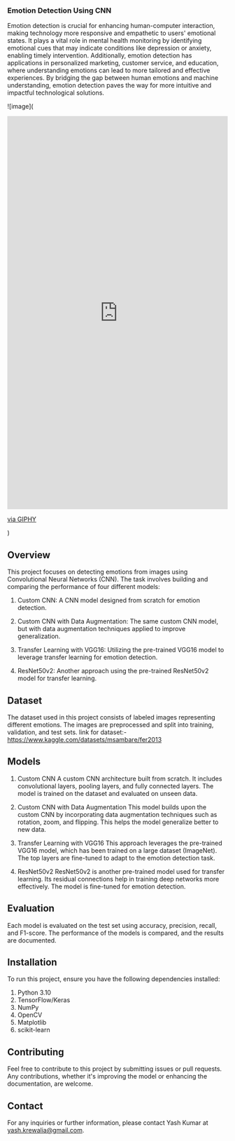 ### Emotion Detection Using CNN
Emotion detection is crucial for enhancing human-computer interaction, making technology more responsive and empathetic to users' emotional states. It plays a vital role in mental health monitoring by identifying emotional cues that may indicate conditions like depression or anxiety, enabling timely intervention. Additionally, emotion detection has applications in personalized marketing, customer service, and education, where understanding emotions can lead to more tailored and effective experiences. By bridging the gap between human emotions and machine understanding, emotion detection paves the way for more intuitive and impactful technological solutions.

![image](<div style="width:100%;height:0;padding-bottom:178%;position:relative;"><iframe src="https://giphy.com/embed/3hTsL6mTAVDgj5aHKg" width="100%" height="100%" style="position:absolute" frameBorder="0" class="giphy-embed" allowFullScreen></iframe></div><p><a href="https://giphy.com/gifs/3hTsL6mTAVDgj5aHKg">via GIPHY</a></p>)

## Overview
This project focuses on detecting emotions from images using Convolutional Neural Networks (CNN). The task involves building and comparing the performance of four different models:

1. Custom CNN: A CNN model designed from scratch for emotion detection.

2. Custom CNN with Data Augmentation: The same custom CNN model, but with data augmentation techniques applied to improve generalization.

3. Transfer Learning with VGG16: Utilizing the pre-trained VGG16 model to leverage transfer learning for emotion detection.

4. ResNet50v2: Another approach using the pre-trained ResNet50v2 model for transfer learning.

## Dataset
The dataset used in this project consists of labeled images representing different emotions. The images are preprocessed and split into training, validation, and test sets.
link for dataset:- https://www.kaggle.com/datasets/msambare/fer2013

## Models
1. Custom CNN
A custom CNN architecture built from scratch. It includes convolutional layers, pooling layers, and fully connected layers. The model is trained on the dataset and evaluated on unseen data.

2. Custom CNN with Data Augmentation
This model builds upon the custom CNN by incorporating data augmentation techniques such as rotation, zoom, and flipping. This helps the model generalize better to new data.

3. Transfer Learning with VGG16
This approach leverages the pre-trained VGG16 model, which has been trained on a large dataset (ImageNet). The top layers are fine-tuned to adapt to the emotion detection task.

4. ResNet50v2
ResNet50v2 is another pre-trained model used for transfer learning. Its residual connections help in training deep networks more effectively. The model is fine-tuned for emotion detection.

## Evaluation
Each model is evaluated on the test set using accuracy, precision, recall, and F1-score. The performance of the models is compared, and the results are documented.

## Installation
To run this project, ensure you have the following dependencies installed:

1. Python 3.10
2. TensorFlow/Keras
3. NumPy
4. OpenCV
5. Matplotlib
6. scikit-learn

## Contributing
Feel free to contribute to this project by submitting issues or pull requests. Any contributions, whether it's improving the model or enhancing the documentation, are welcome.

## Contact
For any inquiries or further information, please contact Yash Kumar at yash.krewalia@gmail.com.
